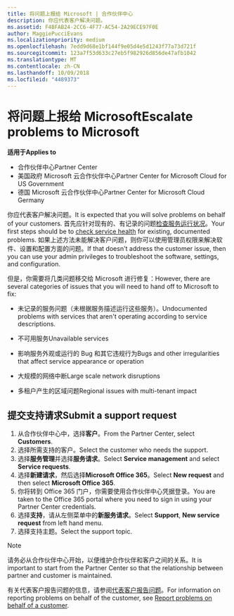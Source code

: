 ```yaml
---
title: 将问题上报给 Microsoft | 合作伙伴中心
description: 你应代表客户解决问题。
ms.assetid: F4BFAB24-2CC6-4F77-AC54-2A29ECE97F0E
author: MaggiePucciEvans
ms.localizationpriority: medium
ms.openlocfilehash: 7edd9d68e1bf144f9e05d4e5d1243f77a73d721f
ms.sourcegitcommit: 123a7f53d633c27eb5f982926d856de47afb1042
ms.translationtype: MT
ms.contentlocale: zh-CN
ms.lasthandoff: 10/09/2018
ms.locfileid: "4489373"
---
```

# <a name="escalate-problems-to-microsoft"></a><span data-ttu-id="058e7-103">将问题上报给 Microsoft</span><span class="sxs-lookup"><span data-stu-id="058e7-103">Escalate problems to Microsoft</span></span>

**<span data-ttu-id="058e7-104">适用于</span><span class="sxs-lookup"><span data-stu-id="058e7-104">Applies to</span></span>**

-  <span data-ttu-id="058e7-105">合作伙伴中心</span><span class="sxs-lookup"><span data-stu-id="058e7-105">Partner Center</span></span>
-  <span data-ttu-id="058e7-106">美国政府 Microsoft 云合作伙伴中心</span><span class="sxs-lookup"><span data-stu-id="058e7-106">Partner Center for Microsoft Cloud for US Government</span></span>
-  <span data-ttu-id="058e7-107">德国 Microsoft 云合作伙伴中心</span><span class="sxs-lookup"><span data-stu-id="058e7-107">Partner Center for Microsoft Cloud Germany</span></span>

<span data-ttu-id="058e7-108">你应代表客户解决问题。</span><span class="sxs-lookup"><span data-stu-id="058e7-108">It is expected that you will solve problems on behalf of your customers.</span></span> <span data-ttu-id="058e7-109">首先应针对现有的、有记录的问题[检查服务运行状况](check-service-health.md)。</span><span class="sxs-lookup"><span data-stu-id="058e7-109">Your first steps should be to [check service health](check-service-health.md) for existing, documented problems.</span></span> <span data-ttu-id="058e7-110">如果上述方法未能解决客户问题，则你可以使用管理员权限来解决软件、设置和配置方面的问题。</span><span class="sxs-lookup"><span data-stu-id="058e7-110">If that doesn't address the customer issue, then you can use your admin privileges to troubleshoot the software, settings, and configuration.</span></span>

<span data-ttu-id="058e7-111">但是，你需要将几类问题移交给 Microsoft 进行修复：</span><span class="sxs-lookup"><span data-stu-id="058e7-111">However, there are several categories of issues that you will need to hand off to Microsoft to fix:</span></span>

-   <span data-ttu-id="058e7-112">未记录的服务问题（未根据服务描述运行这些服务）。</span><span class="sxs-lookup"><span data-stu-id="058e7-112">Undocumented problems with services that aren't operating according to service descriptions.</span></span>

-   <span data-ttu-id="058e7-113">不可用服务</span><span class="sxs-lookup"><span data-stu-id="058e7-113">Unavailable services</span></span>

-   <span data-ttu-id="058e7-114">影响服务外观或运行的 Bug 和其它违规行为</span><span class="sxs-lookup"><span data-stu-id="058e7-114">Bugs and other irregularities that affect service appearance or operation</span></span>

-   <span data-ttu-id="058e7-115">大规模的网络中断</span><span class="sxs-lookup"><span data-stu-id="058e7-115">Large scale network disruptions</span></span>

-   <span data-ttu-id="058e7-116">多租户产生的区域问题</span><span class="sxs-lookup"><span data-stu-id="058e7-116">Regional issues with multi-tenant impact</span></span>

## <a name="submit-a-support-request"></a><span data-ttu-id="058e7-117">提交支持请求</span><span class="sxs-lookup"><span data-stu-id="058e7-117">Submit a support request</span></span>

1. <span data-ttu-id="058e7-118">从合作伙伴中心中，选择**客户**。</span><span class="sxs-lookup"><span data-stu-id="058e7-118">From the Partner Center, select **Customers**.</span></span>
2. <span data-ttu-id="058e7-119">选择所需支持的客户。</span><span class="sxs-lookup"><span data-stu-id="058e7-119">Select the customer who needs the support.</span></span>
3. <span data-ttu-id="058e7-120">选择**服务管理**并选择**服务请求**。</span><span class="sxs-lookup"><span data-stu-id="058e7-120">Select **Service management** and select **Service requests**.</span></span>
4. <span data-ttu-id="058e7-121">选择**新建请求**，然后选择**Microsoft Office 365**。</span><span class="sxs-lookup"><span data-stu-id="058e7-121">Select **New request** and then select **Microsoft Office 365**.</span></span>
5. <span data-ttu-id="058e7-122">你将转到 Office 365 门户，你需要使用合作伙伴中心凭据登录。</span><span class="sxs-lookup"><span data-stu-id="058e7-122">You are taken to the Office 365 portal where you need to sign in using your Partner Center credentials.</span></span>
6. <span data-ttu-id="058e7-123">选择**支持**，请从左侧菜单中的**新服务请求**。</span><span class="sxs-lookup"><span data-stu-id="058e7-123">Select **Support**, **New service request** from left hand menu.</span></span>
7. <span data-ttu-id="058e7-124">选择支持主题。</span><span class="sxs-lookup"><span data-stu-id="058e7-124">Select the support topic.</span></span>

>[!NOTE]
><span data-ttu-id="058e7-125">请务必从合作伙伴中心开始，以便维护合作伙伴和客户之间的关系。</span><span class="sxs-lookup"><span data-stu-id="058e7-125">It is important to start from the Partner Center so that the relationship between partner and customer is maintained.</span></span> 


<span data-ttu-id="058e7-126">有关代表客户报告问题的信息，请参阅[代表客户报告问题](report-problems-on-behalf-of-a-customer.md)。</span><span class="sxs-lookup"><span data-stu-id="058e7-126">For information on reporting problems on behalf of the customer, see [Report problems on behalf of a customer](report-problems-on-behalf-of-a-customer.md).</span></span>

 

 



